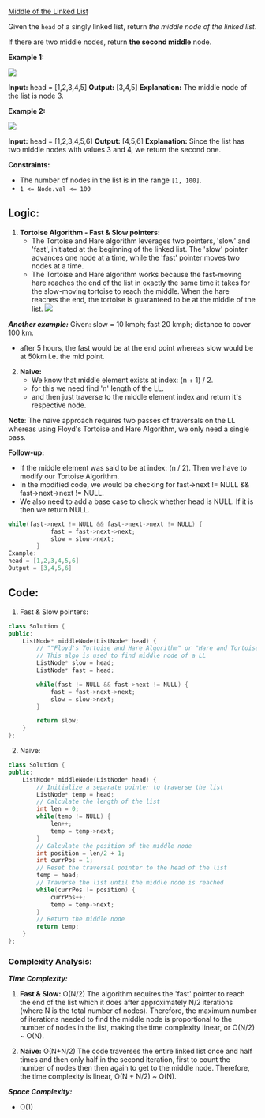 [Middle of the Linked List](https://leetcode.com/problems/middle-of-the-linked-list/)

Given the `head` of a singly linked list, return _the middle node of the linked list_.

If there are two middle nodes, return **the second middle** node.

**Example 1:**

![](https://assets.leetcode.com/uploads/2021/07/23/lc-midlist1.jpg)

**Input:** head = [1,2,3,4,5]
**Output:** [3,4,5]
**Explanation:** The middle node of the list is node 3.

**Example 2:**

![](https://assets.leetcode.com/uploads/2021/07/23/lc-midlist2.jpg)

**Input:** head = [1,2,3,4,5,6]
**Output:** [4,5,6]
**Explanation:** Since the list has two middle nodes with values 3 and 4, we return the second one.

**Constraints:**

- The number of nodes in the list is in the range `[1, 100]`.
- `1 <= Node.val <= 100`


## **Logic:**

1. **Tortoise Algorithm - Fast & Slow pointers:**
	- The Tortoise and Hare algorithm leverages two pointers, 'slow' and 'fast', initiated at the beginning of the linked list. The 'slow' pointer advances one node at a time, while the 'fast' pointer moves two nodes at a time.
	- The Tortoise and Hare algorithm works because the fast-moving hare reaches the end of the list in exactly the same time it takes for the slow-moving tortoise to reach the middle. When the hare reaches the end, the tortoise is guaranteed to be at the middle of the list.
![](https://static.takeuforward.org/content/middle-of-linkedlist-image5-Nn3ZGvpo)

***Another example:*** 
Given: slow = 10 kmph; fast 20 kmph; distance to cover 100 km. 
- after 5 hours, the fast would be at the end point whereas slow would be at 50km i.e. the mid point.

2. **Naive:**
	-  We know that middle element exists at index: (n + 1) / 2.
	- for this we need find 'n' length of the LL.
	- and then just traverse to the middle element index and return it's respective node.


**Note**: The naive approach requires two passes of traversals on the LL whereas using Floyd's Tortoise and Hare Algorithm, we only need a single pass.

**Follow-up:**
- If the middle element was said to be at index: (n / 2). Then we have to modify our Tortoise Algorithm.
- In the modified code, we would be checking for fast->next != NULL && fast->next->next != NULL. 
- We also need to add a base case to check whether head is NULL. If it is then we return NULL.

```cpp
while(fast->next != NULL && fast->next->next != NULL) {
            fast = fast->next->next;
            slow = slow->next;
        }
Example:
head = [1,2,3,4,5,6]
Output = [3,4,5,6]
```

## **Code:**

1. Fast & Slow pointers:
```cpp
class Solution {
public:
    ListNode* middleNode(ListNode* head) {
        // ""Floyd's Tortoise and Hare Algorithm" or "Hare and Tortoise Algorithm"
        // This algo is used to find middle node of a LL
        ListNode* slow = head;
        ListNode* fast = head;

        while(fast != NULL && fast->next != NULL) {
            fast = fast->next->next;
            slow = slow->next;
        }

        return slow;
    }
};
```

2. Naive: 
```cpp
class Solution {
public:
    ListNode* middleNode(ListNode* head) {
        // Initialize a separate pointer to traverse the list
        ListNode* temp = head;
        // Calculate the length of the list
        int len = 0; 
        while(temp != NULL) {
            len++;
            temp = temp->next;
        }
        // Calculate the position of the middle node
        int position = len/2 + 1;
        int currPos = 1;
        // Reset the traversal pointer to the head of the list
        temp = head;
        // Traverse the list until the middle node is reached
        while(currPos != position) {
            currPos++;
            temp = temp->next;
        }
        // Return the middle node
        return temp;
    }
};
```

### **Complexity Analysis:**

***Time Complexity:***
1. **Fast & Slow:** O(N/2) The algorithm requires the 'fast' pointer to reach the end of the list which it does after approximately N/2 iterations (where N is the total number of nodes). Therefore, the maximum number of iterations needed to find the middle node is proportional to the number of nodes in the list, making the time complexity linear, or O(N/2) ~ O(N).

2. **Naive:** O(N+N/2) The code traverses the entire linked list once and half times and then only half in the second iteration, first to count the number of nodes then then again to get to the middle node. Therefore, the time complexity is linear, O(N + N/2) ~ O(N).

***Space Complexity:***
- O(1)






